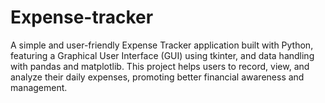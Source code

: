 # Expense-tracker
A simple and user-friendly Expense Tracker application built with Python, featuring a Graphical User Interface (GUI) using tkinter, and data handling with pandas and matplotlib. This project helps users to record, view, and analyze their daily expenses, promoting better financial awareness and management.
